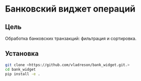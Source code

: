 # Банковский виджет операций

## Цель
Обработка банковских транзакций: фильтрация и сортировка.

## Установка
```bash
git clone <https://github.com/vladreson/bank_widget.git.>
cd bank_widget
pip install -e .